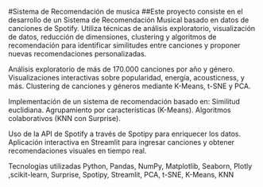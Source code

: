 #Sistema de Recomendación de musica
##Este proyecto consiste en el desarrollo de un Sistema de Recomendación Musical basado en datos de canciones de Spotify. Utiliza técnicas de análisis exploratorio, visualización de datos, reducción de dimensiones, clustering y algoritmos de recomendación para identificar similitudes entre canciones y proponer nuevas recomendaciones personalizadas.


Análisis exploratorio de más de 170.000 canciones por año y género.
Visualizaciones interactivas sobre popularidad, energía, acousticness, y más.
Clustering de canciones y géneros mediante K-Means, t-SNE y PCA.

Implementación de un sistema de recomendación basado en:
Similitud euclidiana.
Agrupamiento por características (K-Means).
Algoritmos colaborativos (KNN con Surprise).

Uso de la API de Spotify a través de Spotipy para enriquecer los datos.
Aplicación interactiva en Streamlit para ingresar canciones y obtener recomendaciones visuales en tiempo real.

Tecnologías utilizadas
Python, Pandas, NumPy, Matplotlib, Seaborn, Plotly ,scikit-learn, Surprise, Spotipy, Streamlit, PCA, t-SNE, K-Means, KNN
